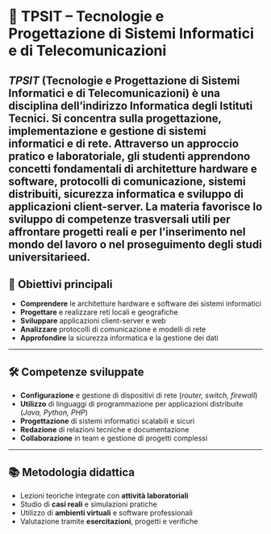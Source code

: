 # 📘 **TPSIT – Tecnologie e Progettazione di Sistemi Informatici e di Telecomunicazioni**

*TPSIT* 
(Tecnologie e Progettazione di Sistemi Informatici e di Telecomunicazioni) è una disciplina dell’indirizzo Informatica degli Istituti Tecnici. Si concentra sulla progettazione, implementazione e gestione di sistemi informatici e di rete. Attraverso un approccio pratico e laboratoriale, gli studenti apprendono concetti fondamentali di architetture hardware e software, protocolli di comunicazione, sistemi distribuiti, sicurezza informatica e sviluppo di applicazioni client-server. La materia favorisce lo sviluppo di competenze trasversali utili per affrontare progetti reali e per l’inserimento nel mondo del lavoro o nel proseguimento degli studi universitarieed.
---

## 🎯 **Obiettivi principali**
- **Comprendere** le architetture hardware e software dei sistemi informatici  
- **Progettare** e realizzare reti locali e geografiche  
- **Sviluppare** applicazioni client-server e web  
- **Analizzare** protocolli di comunicazione e modelli di rete  
- **Approfondire** la sicurezza informatica e la gestione dei dati  

---

## 🛠️ **Competenze sviluppate**
- **Configurazione** e gestione di dispositivi di rete (*router, switch, firewall*)  
- **Utilizzo** di linguaggi di programmazione per applicazioni distribuite (*Java, Python, PHP*)  
- **Progettazione** di sistemi informatici scalabili e sicuri  
- **Redazione** di relazioni tecniche e documentazione  
- **Collaborazione** in team e gestione di progetti complessi  

---

## 📚 **Metodologia didattica**
- Lezioni teoriche integrate con **attività laboratoriali**  
- Studio di **casi reali** e simulazioni pratiche  
- Utilizzo di **ambienti virtuali** e software professionali  
- Valutazione tramite **esercitazioni**, progetti e verifiche  
